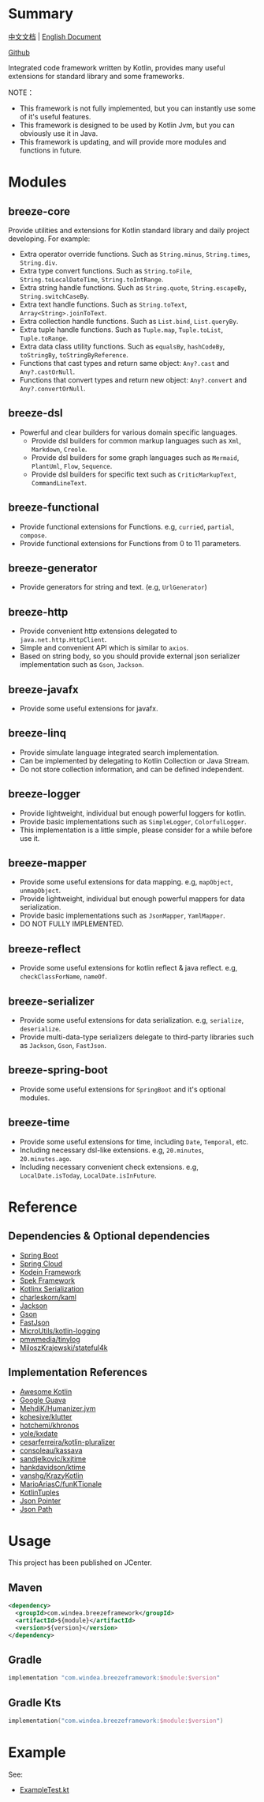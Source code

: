 # Summary

[中文文档](README.md) | [English Document](README_en.md)

[Github](https://github.com/DragonKnightOfBreeze/breeze-framework)

Integrated code framework written by Kotlin,
provides many useful extensions for standard library and some frameworks.

NOTE：

* This framework is not fully implemented, but you can instantly use some of it's useful features.
* This framework is designed to be used by Kotlin Jvm, but you can obviously use it in Java.
* This framework is updating, and will provide more modules and functions in future.

# Modules

## breeze-core

Provide utilities and extensions for Kotlin standard library and daily project developing. For example: 

* Extra operator override functions. Such as `String.minus`, `String.times`, `String.div`.
* Extra type convert functions. Such as `String.toFile`, `String.toLocalDateTime`, `String.toIntRange`.
* Extra string handle functions. Such as `String.quote`, `String.escapeBy`, `String.switchCaseBy`.
* Extra text handle functions. Such as `String.toText`, `Array<String>.joinToText`.
* Extra collection handle functions. Such as `List.bind`, `List.queryBy`.
* Extra tuple handle functions. Such as `Tuple.map`, `Tuple.toList`, `Tuple.toRange`.
* Extra data class utility functions. Such as `equalsBy`, `hashCodeBy`, `toStringBy`, `toStringByReference`.
* Functions that cast types and return same object: `Any?.cast` and `Any?.castOrNull`.
* Functions that convert types and return new object: `Any?.convert` and `Any?.convertOrNull`.

## breeze-dsl

* Powerful and clear builders for various domain specific languages.
  * Provide dsl builders for common markup languages such as `Xml`, `Markdown`, `Creole`.
  * Provide dsl builders for some graph languages such as `Mermaid`, `PlantUml`, `Flow`, `Sequence`.
  * Provide dsl builders for specific text such as `CriticMarkupText`, `CommandLineText`.

## breeze-functional

* Provide functional extensions for Functions. e.g, `curried`, `partial`, `compose`.
* Provide functional extensions for Functions from 0 to 11 parameters.

## breeze-generator

* Provide generators for string and text. (e.g, `UrlGenerator`)

## breeze-http

* Provide convenient http extensions delegated to `java.net.http.HttpClient`.
* Simple and convenient API which is similar to `axios`.
* Based on string body, so you should provide external json serializer implementation such as `Gson`, `Jackson`.

## breeze-javafx

* Provide some useful extensions for javafx.

## breeze-linq

* Provide simulate language integrated search implementation.
* Can be implemented by delegating to Kotlin Collection or Java Stream.
* Do not store collection information, and can be defined independent.

## breeze-logger

* Provide lightweight, individual but enough powerful loggers for kotlin.
* Provide basic implementations such as `SimpleLogger`, `ColorfulLogger`.
* This implementation is a little simple, please consider for a while before use it.

## breeze-mapper

* Provide some useful extensions for data mapping. e.g, `mapObject`, `unmapObject`.
* Provide lightweight, individual but enough powerful mappers for data serialization.
* Provide basic implementations such as `JsonMapper`, `YamlMapper`.
* DO NOT FULLY IMPLEMENTED.

## breeze-reflect

* Provide some useful extensions for kotlin reflect & java reflect. e.g, `checkClassForName`, `nameOf`.

## breeze-serializer

* Provide some useful extensions for data serialization. e.g, `serialize`, `deserialize`.
* Provide multi-data-type serializers delegate to third-party libraries such as `Jackson`, `Gson`, `FastJson`.

## breeze-spring-boot

* Provide some useful extensions for `SpringBoot` and it's optional modules.

## breeze-time

* Provide some useful extensions for time, including `Date`, `Temporal`, etc.
* Including necessary dsl-like extensions. e.g, `20.minutes`, `20.minutes.ago`.
* Including necessary convenient check extensions. e.g, `LocalDate.isToday`, `LocalDate.isInFuture`.

# Reference

## Dependencies & Optional dependencies

* [Spring Boot](https://github.com/spring-projects/spring-boot)
* [Spring Cloud](https://github.com/spring-cloud)
* [Kodein Framework](https://github.com/Kodein-Framework/Kodein-DI)
* [Spek Framework](https://github.com/spekframework/spek)
* [Kotlinx Serialization](https://github.com/Kotlin/kotlinx.serialization)
* [charleskorn/kaml](https://github.com/charleskorn/kaml)
* [Jackson](https://github.com/FasterXML/jackson)
* [Gson](https://github.com/google/gson)
* [FastJson](https://github.com/alibaba/fastjson)
* [MicroUtils/kotlin-logging](https://github.com/MicroUtils/kotlin-logging)
* [pmwmedia/tinylog](https://github.com/pmwmedia/tinylog)
* [MiloszKrajewski/stateful4k](https://github.com/MiloszKrajewski/stateful4k)

## Implementation References

* [Awesome Kotlin](https://github.com/KotlinBy/awesome-kotlin)
* [Google Guava](https://github.com/google/guava)
* [MehdiK/Humanizer.jvm](https://github.com/MehdiK/Humanizer.jvm)
* [kohesive/klutter](https://github.com/kohesive/klutter)
* [hotchemi/khronos](https://github.com/hotchemi/khronos)
* [yole/kxdate](https://github.com/yole/kxdate)
* [cesarferreira/kotlin-pluralizer](https://github.com/cesarferreira/kotlin-pluralizer)
* [consoleau/kassava](https://github.com/consoleau/kassava)
* [sandjelkovic/kxjtime](https://github.com/sandjelkovic/kxjtime)
* [hankdavidson/ktime](https://github.com/hankdavidson/ktime)
* [vanshg/KrazyKotlin](https://github.com/vanshg/KrazyKotlin)
* [MarioAriasC/funKTionale](https://github.com/MarioAriasC/funKTionale/tree/master/funktionale-composition)
* [KotlinTuples](https://github.com/enbandari/KotlinTuples)
* [Json Pointer](https://tools.ietf.org/html/rfc6901)
* [Json Path](https://github.com/json-path/JsonPath)

# Usage

This project has been published on JCenter.

## Maven

```xml
<dependency>
  <groupId>com.windea.breezeframework</groupId>
  <artifactId>${module}</artifactId>
  <version>${version}</version>
</dependency>
```

## Gradle

```groovy
implementation "com.windea.breezeframework:$module:$version"
```

## Gradle Kts

```kotlin
implementation("com.windea.breezeframework:$module:$version")
```

# Example

See:

* [ExampleTest.kt](breeze-core/src/test/kotlin/ExampleTest.kt)
